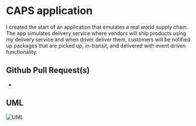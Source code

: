 # CAPS application
I created the start of an application that emulates a real world supply chain. The app simulates delivery service where vendors will ship products using my delivery service and when driver deliver them, customers will be notified up packages that are picked up, in-transit, and delivered with event driven functionality. 

## Github Pull Request(s)
- 

## UML 
![UML](./UML.png)